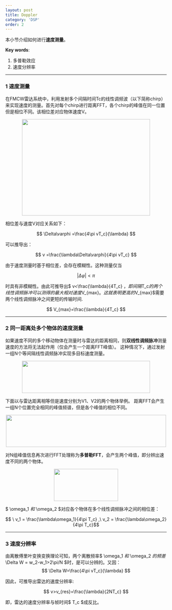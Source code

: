 ```yaml
---
layout: post
title: Doppler
category: 'DSP'
order: 2
---
```


本小节介绍如何进行**速度测量**。

**Key words**:
1. 多普勒效应
2. 速度分辨率

- - -
### **1	速度测量**
在FMCW雷达系统中，利用发射多个间隔时间Tc的线性调频波（以下简称chirp）来实现速度的测量。首先对每个chirp进行距离FFT，各个chirp的峰值在同一位置但是相位不同。该相位差对应物体速度V。

<div align=center>
<img src="{{site.url}}/images/doppler-1.png" width="400" height="300" div align=center />
</div>

相位差与速度V对应关系如下：

$$ \Delta\varphi =\frac{4\pi vT_c}{\lambda} $$

可以推导出：

$$ v =\frac{\lambda\Delta\varphi}{4\pi vT_c} $$

由于速度测量时基于相位差，会存在模糊性。这种测量仅当

$$ \left|\Delta\varphi\right|<\pi $$

时具有非模糊性。由此可推导出$ v<\frac{\lambda}{4T_c} $，即间隔$T_c$的两个线性调频脉冲可以测得的最大相对速度$V_{max}$。这就表明更高的$V_{max}$需要两个线性调频脉冲之间更短的传输时间.

$$ V_{max}=\frac{\lambda}{4T_c} $$
- - -
### **2 同一距离处多个物体的速度测量**
如果速度不同的多个移动物体在测量时与雷达的距离相同，则**双线性调频脉冲**测量速度的方法将无法起作用（仅会产生一个距离FFT峰值）。
这种情况下，通过发射一组N个等间隔线性调频脉冲实现多目标速度测量。

<div align=center>
<img src="{{site.url}}/images/doppler-2.png" width="400" height="100" div align=center />
</div>

下面以与雷达距离相等但是速度分别为V1、V2的两个物体举例。
距离FFT会产生一组N个位置完全相同的峰值频谱，但是各个峰值的相位不同。

<div align=center>
<img src="{{site.url}}/images/doppler-3.png" width="500" height="100" div align=center />
</div>

对N组峰值信息再次进行FFT处理称为**多普勒FFT**，会产生两个峰值，即分辨出速度不同的两个物体。

<div align=center>
<img src="{{site.url}}/images/doppler-4.png" width="200" height="100" div align=center />
</div>

$ \omega_1 $和$ \omega_2 $对应各个物体在多个线性调频脉冲之间的相位差：

$$ \ v_1 = \frac{\lambda\omega_1}{4\pi T_c} ,\ v_2 = \frac{\lambda\omega_2}{4\pi T_c}$$
- - -
### **3 速度分辨率**
由离散傅里叶变换变换理论可知，两个离散频率$ \omega_1 $和$ \omega_2 $的频差$ \Delta W = w_2-w_1>2\pi/N $时，是可以分辨的。又因：
$$ \Delta W=\frac{4\pi vT_c}{\lambda} $$

因此，可推导出雷达的速度分辨率:

$$ v>v_{res}=\frac{\lambda}{2NT_c} $$

即，雷达的速度分辨率与帧时间$ T_c $成反比。






